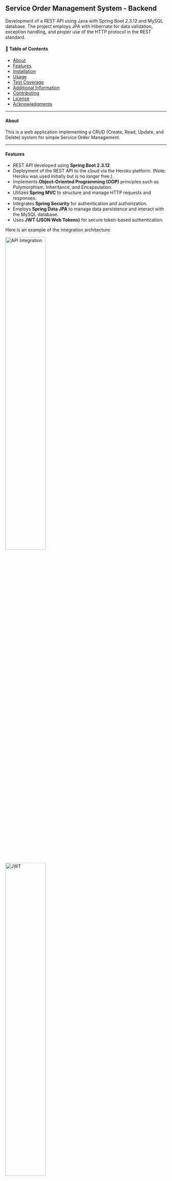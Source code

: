 ## Service Order Management System - Backend

Development of a REST API using Java with Spring Boot 2.3.12 and MySQL database. The project employs JPA with Hibernate for data validation, exception handling, and proper use of the HTTP protocol in the REST standard.

#### 📄 Table of Contents
- [About](#about)
- [Features](#features)
- [Installation](#installation)
- [Usage](#usage)
- [Test Coverage](#test-coverage)
- [Additional Information](#additional-information)
- [Contributing](#contributing)
- [License](#license)
- [Acknowledgments](#acknowledgments)

---

#### About
This is a web application implementing a CRUD (Create, Read, Update, and Delete) system for simple Service Order Management.

---

#### Features
- REST API developed using **Spring Boot 2.3.12**.
- Deployment of the REST API to the cloud via the Heroku platform. (Note: Heroku was used initially but is no longer free.)
- Implements **Object-Oriented Programming (OOP)** principles such as Polymorphism, Inheritance, and Encapsulation.
- Utilizes **Spring MVC** to structure and manage HTTP requests and responses.
- Integrates **Spring Security** for authentication and authorization.
- Employs **Spring Data JPA** to manage data persistence and interact with the MySQL database.
- Uses **JWT (JSON Web Tokens)** for secure token-based authentication.


Here is an example of the integration architecture:

<img src="architecture/architecture.webp" alt="API Integration" width="50%"/>

<img src="architecture/JWT.png" alt="JWT" width="50%"/>

<img src="architecture/debugger.png" alt="Debugger" width="50%"/>

---

#### 🚀 Installation
To set up the project locally, download the necessary tools:
- [Spring Tools Suite](https://spring.io/tools)
- [Java JDK 11 LTS](https://www.oracle.com/java/technologies/javase-downloads.html)
- [Heroku Account](https://www.heroku.com/) (Note: Heroku was used initially but is no longer free.)
- [Postman](https://www.postman.com/downloads/)

---

#### Usage
To run the project:
1. Clone the repository.
2. Import the project into your workspace using Spring Boot.
3. [Download the Postman collection here](postman/HelpDesk.postman_collection.json).
4. (Optional) Run the **Angular** frontend application, built to consume the REST API efficiently. Check it out at: https://github.com/peterviegas/helpdesk-front.

Project structure overview:

- **Config:** Handles application configuration, including database connections and security settings.
- **Domain:** Contains domain models and interfaces.
- **DTO:** Data Transfer Objects used for communication between the frontend and backend.
- **Enums:** Defines enumeration types and auxiliary tables.
- **Repositories:** Manages database interactions, processes requests from services, and returns data.
- **Resources:** Handles incoming requests and passes them to relevant services.
- **Security:** Contains security configurations and protocols.
- **Services:** Implements business logic, processes requests, and interacts with the database.

![DataModel](architecture/tree.PNG)
 
---

#### 🧪 Test Coverage
Tests were created to cover the core functionalities of the project. The parameters are passed via the **application.properties** file and include:

- The creation of tables such as Customer, Technician, and Ticket is performed in an in-memory **H2** database during the testing phase to facilitate testing without affecting the production database.
- Executing the following features:
  - Creating technicians.
  - Updating a technician.
  - Creating customers.
  - Updating a customer.
  - Creating **Tickets**.
  - Updating a Ticket.
  - Deleting a technician.
  - Deleting a customer.

Here is an example of the test coverage:

![DataModel](dataModel/dataModel.PNG)

![DataModel](postman/Postman.PNG)


---

#### ℹ️ Additional Information

#### Customers
##### POST - CPF Validation
- Validates CPF according to Brazilian rules.
- Checks if the CPF already exists to avoid duplicating a customer.
- Validates email format and ensures it doesn't already exist in the database.

##### PUT - CPF Validation
- Checks for existing CPF during updates. If attempting to change to an already registered CPF, it returns an error.
- Validates email and ensures it isn't duplicated when updating a customer.

##### DELETE - Customer Deletion
- If a customer has any **Tickets**, deletion is not allowed.

---
#### Technicians
##### PUT - CPF Validation
- Validates the CPF according to Brazilian rules.
- Checks if the CPF already exists in the database to avoid duplicating of Technician.
- Checks if the e-mail already exists in the database to avoid duplication of Technician.

##### POST - Seller Update
- Receives the ID as a parameter and the body contains the information to be updated.
- If an invalid or already registered CPF is provided, the system informs that the CPF cannot be changed.
- If an invalid or already registered e-mail is provided, the system informs that the email cannot be changed.

##### DELETE - Seller Deletion
- Checks if the seller has any **Purchase Orders (PO)** linked to their ID. If they do, deletion is not allowed.

---

#### 📄 Tickets
##### POST - Additional Information:
- Uses an **enum** type for priority and status.
- Links seller and customer by their IDs through related tables.

##### PUT - Update PO
- Example of passing only the body for updating. The customer ID is included in the body instead of being a parameter in the URL.

---

#### 🤝 Contributing
I welcome contributions to this project! Here are a few ways you can get involved:

- **Reporting Bugs:** If you find any bugs, open an issue on the GitHub repository. Provide as much detail as possible to help us resolve the problem.
- **Suggesting Features:** Have new ideas or improvements? Open an issue to share your suggestions with us.
- **Submitting Pull Requests:** To contribute code, fork the repository, make your changes, and submit a pull request. We will review your contributions.

Refer to the Contribution Guidelines for more information.

---

#### 📜 License
This project is in the public domain. Feel free to use it as you wish.

---

#### 🙏 Acknowledgments
I would like to express my gratitude to **Vandir Cezar**, whose Udemy course provided me with invaluable knowledge. This project wouldn't have been possible without his comprehensive training and guidance.
